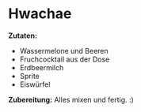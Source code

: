 # Hwachae

**Zutaten:**
- Wassermelone und Beeren
- Fruchcocktail aus der Dose
- Erdbeermilch
- Sprite
- Eiswürfel

**Zubereitung:**
Alles mixen und fertig. :)

